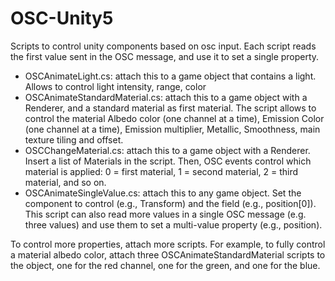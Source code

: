 # OSC-Unity5

Scripts to control unity components based on osc input. Each script reads the first value sent in the OSC message, and use it to set a single property.

- OSCAnimateLight.cs: attach this to a game object that contains a light. Allows to control light intensity, range, color
- OSCAnimateStandardMaterial.cs: attach this to a game object with a Renderer, and a standard material as first material. The script allows to control the material Albedo color (one channel at a time), Emission Color (one channel at a time), Emission multiplier, Metallic, Smoothness, main texture tiling and offset. 
- OSCChangeMaterial.cs: attach this to a game object with a Renderer. Insert a list of Materials in the script. Then, OSC events control which material is applied: 0 = first material, 1 = second material, 2 = third material, and so on.
- OSCAnimateSingleValue.cs: attach this to any game object. Set the component to control (e.g., Transform) and the field (e.g., position[0]). This script can also read more values in a single OSC message (e.g. three values) and use them to set a multi-value property (e.g., position).

To control more properties, attach more scripts. For example, to fully control a material albedo color, attach three OSCAnimateStandardMaterial scripts to the object, one for the red channel, one for the green, and one for the blue. 
